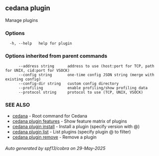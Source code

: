 ## cedana plugin

Manage plugins

### Options

```
  -h, --help   help for plugin
```

### Options inherited from parent commands

```
      --address string      address to use (host:port for TCP, path for UNIX, cid:port for VSOCK)
      --config string       one-time config JSON string (merge with existing config)
      --config-dir string   custom config directory
      --profiling           enable profiling/show profiling data
      --protocol string     protocol to use (TCP, UNIX, VSOCK)
```

### SEE ALSO

* [cedana](cedana.md)	 - Root command for Cedana
* [cedana plugin features](cedana_plugin_features.md)	 - Show feature matrix of plugins
* [cedana plugin install](cedana_plugin_install.md)	 - Install a plugin (specify version with <plugin>@<version>)
* [cedana plugin list](cedana_plugin_list.md)	 - List plugins (specify plugin <name>@<version> to filter)
* [cedana plugin remove](cedana_plugin_remove.md)	 - Remove a plugin

###### Auto generated by spf13/cobra on 29-May-2025
